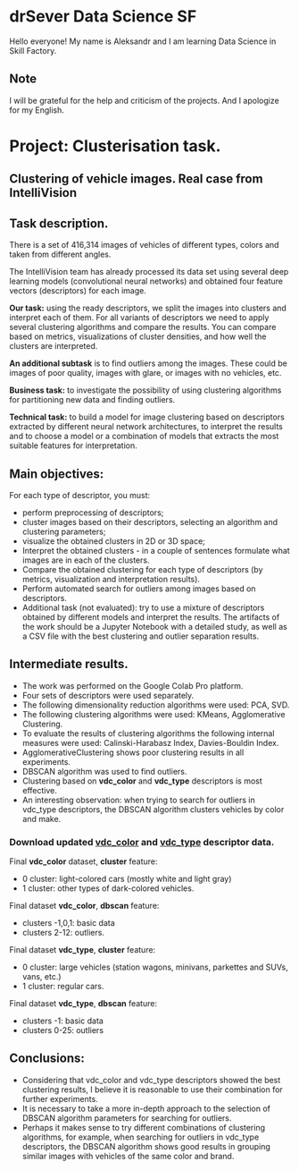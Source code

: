 # drSever Data Science SF
Hello everyone! My name is Aleksandr and I am learning Data Science in Skill Factory.
## Note
I will be grateful for the help and criticism of the projects. And I apologize for my English.

# Project: Clusterisation task. 
## Clustering of vehicle images. Real case from IntelliVision

## Task description.
There is a set of 416,314 images of vehicles of different types, colors and taken from different angles.

The IntelliVision team has already processed its data set using several deep learning models (convolutional neural networks) and obtained four feature vectors (descriptors) for each image.

**Our task:** using the ready descriptors, we split the images into clusters and interpret each of them. For all variants of descriptors we need to apply several clustering algorithms and compare the results. You can compare based on metrics, visualizations of cluster densities, and how well the clusters are interpreted.

**An additional subtask** is to find outliers among the images. These could be images of poor quality, images with glare, or images with no vehicles, etc.

**Business task:** to investigate the possibility of using clustering algorithms for partitioning new data and finding outliers.

**Technical task:** to build a model for image clustering based on descriptors extracted by different neural network architectures, to interpret the results and to choose a model or a combination of models that extracts the most suitable features for interpretation.

## Main objectives:
For each type of descriptor, you must:
- perform preprocessing of descriptors;
- cluster images based on their descriptors, selecting an algorithm and clustering parameters;
- visualize the obtained clusters in 2D or 3D space;
- Interpret the obtained clusters - in a couple of sentences formulate what images are in each of the clusters.
- Compare the obtained clustering for each type of descriptors (by metrics, visualization and interpretation results).
- Perform automated search for outliers among images based on descriptors.
- Additional task (not evaluated): try to use a mixture of descriptors obtained by different models and interpret the results.
The artifacts of the work should be a Jupyter Notebook with a detailed study, as well as a CSV file with the best clustering and outlier separation results.

## Intermediate results.
- The work was performed on the Google Colab Pro platform.
- Four sets of descriptors were used separately.
- The following dimensionality reduction algorithms were used: PCA, SVD.
- The following clustering algorithms were used: KMeans, Agglomerative Clustering.
- To evaluate the results of clustering algorithms the following internal measures were used: Calinski-Harabasz Index, Davies-Bouldin Index.
- AgglomerativeClustering shows poor clustering results in all experiments.
- DBSCAN algorithm was used to find outliers.
- Clustering based on **vdc_color** and **vdc_type** descriptors is most effective.
- An interesting observation: when trying to search for outliers in vdc_type descriptors, the DBSCAN algorithm clusters vehicles by color and make.

### Download updated [vdc_color](https://drive.google.com/file/d/1-QiUyRXGk_JXaToIgJF-XNIu7QG-8p1N/view?usp=sharing) and [vdc_type](https://drive.google.com/file/d/1-YF_s9X6ZtC_Tsj8CpzTXUZnucyhnWvl/view?usp=sharing) descriptor data.    
Final **vdc_color** dataset, **cluster** feature:     
- 0 cluster: light-colored cars (mostly white and light gray)
- 1 cluster: other types of dark-colored vehicles.
    
Final dataset **vdc_color**, **dbscan** feature:    
- clusters -1,0,1: basic data
- clusters 2-12: outliers.
    
Final dataset **vdc_type**, **cluster** feature:    
- 0 cluster: large vehicles (station wagons, minivans, parkettes and SUVs, vans, etc.)
- 1 cluster: regular cars.
      
Final dataset **vdc_type**, **dbscan** feature:    
- clusters -1: basic data
- clusters 0-25: outliers

## Conclusions:
- Considering that vdc_color and vdc_type descriptors showed the best clustering results, I believe it is reasonable to use their combination for further experiments.
- It is necessary to take a more in-depth approach to the selection of DBSCAN algorithm parameters for searching for outliers.
- Perhaps it makes sense to try different combinations of clustering algorithms, for example, when searching for outliers in vdc_type descriptors, the DBSCAN algorithm shows good results in grouping similar images with vehicles of the same color and brand.
